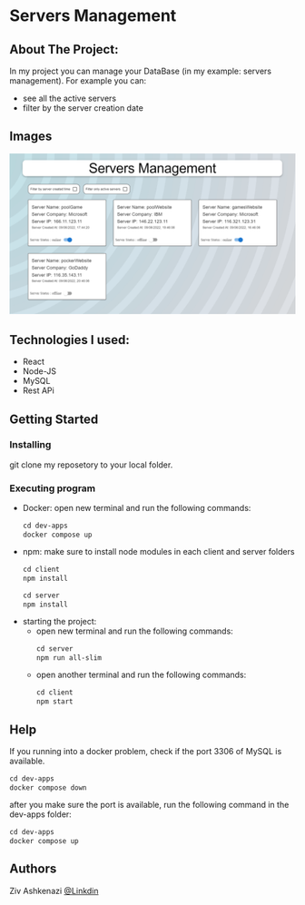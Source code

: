 # Servers Management

## About The Project:
In my project you can manage your DataBase (in my example: servers management).
For example you can: 
* see all the active servers
* filter by the server creation date

## Images

<img src="./client/public/servers_1.png">

## Technologies I used:
* React
* Node-JS
* MySQL
* Rest APi

## Getting Started

### Installing

git clone my reposetory to your local folder.

### Executing program

* Docker:
open new terminal and run the following commands: 
  ```
  cd dev-apps
  docker compose up
  ```
* npm:
  make sure to install node modules in each client and server folders
  ```
  cd client
  npm install 
  ```
  ```
  cd server
  npm install 
  ```
* starting the project:  
  * open new terminal and run the following commands: 
    ```
    cd server
    npm run all-slim
    ```
  * open another terminal and run the following commands: 
    ```
    cd client
    npm start
    ```

## Help

If you running into a docker problem, check if the port 3306 of MySQL is available.
```
cd dev-apps
docker compose down 
```
after you make sure the port is available, run the following command in the dev-apps folder: 
```
cd dev-apps
docker compose up 
```

## Authors

Ziv Ashkenazi 
[@Linkdin](https://www.linkedin.com/in/ziv-ashkenazi/)